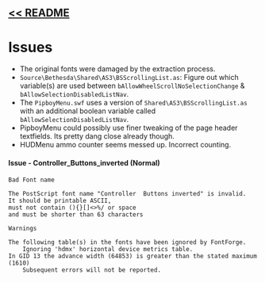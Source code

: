 **[<< README](.\README.md)**
---

# Issues
* The original fonts were damaged by the extraction process.
* `Source\Bethesda\Shared\AS3\BSScrollingList.as`:  Figure out which variable(s) are used between `bAllowWheelScrollNoSelectionChange` & `bAllowSelectionDisabledListNav`.
* The `PipboyMenu.swf` uses a version of `Shared\AS3\BSScrollingList.as` with an additional boolean variable called `bAllowSelectionDisabledListNav`.
* PipboyMenu could possibly use finer tweaking of the page header textfields. Its pretty dang close already though.
* HUDMenu ammo counter seems messed up. Incorrect counting.


#### Issue - Controller_Buttons_inverted (Normal)
```
Bad Font name

The PostScript font name "Controller  Buttons inverted" is invalid.
It should be printable ASCII,
must not contain (){}[]<>%/ or space
and must be shorter than 63 characters
```
```
Warnings

The following table(s) in the fonts have been ignored by FontForge.
	Ignoring 'hdmx' horizontal device metrics table.
In GID 13 the advance width (64853) is greater than the stated maximum (1610)
	Subsequent errors will not be reported.
```
